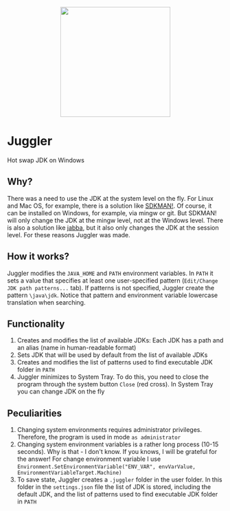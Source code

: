 <p align="center"> 
<img src="https://user-images.githubusercontent.com/43209824/150384221-6087fedd-9e52-4a03-a0e4-4248be39a3d0.png"
     width="256" height="256">
</p>

# Juggler
Hot swap JDK on Windows

## Why?
There was a need to use the JDK at the system level on the fly. For Linux and Mac OS, for example, there is a solution 
like [SDKMAN!](https://github.com/sdkman). Of course, it can be installed on Windows, for example, via mingw or git.
But SDKMAN! will only change the JDK at the mingw level, not at the Windows level. There is also a solution like 
[jabba](https://github.com/shyiko/jabba), but it also only changes the JDK at the session level. For these reasons 
Juggler was made.

## How it works?
Juggler modifies the `JAVA_HOME` and `PATH` environment variables. In `PATH` it sets a value that specifies at least 
one user-specified pattern (`Edit/Change JDK path patterns...` tab). If patterns is not specified, Juggler create the 
pattern `\java\jdk`. Notice that pattern and environment variable lowercase translation when searching.

## Functionality
1. Creates and modifies the list of available JDKs: Each JDK has a path and an alias (name in human-readable format)
2. Sets JDK that will be used by default from the list of available JDKs
3. Creates and modifies the list of patterns used to find executable JDK folder in `PATH`
4. Juggler minimizes to System Tray. To do this, you need to close the program through the system button `Close` 
   (red cross). In System Tray you can change JDK on the fly

## Peculiarities
1. Changing system environments requires administrator privileges. Therefore, the program is used in mode 
   `as administrator`
2. Changing system environment variables is a rather long process (10-15 seconds). Why is that - I don't know. If you 
   knows, I will be grateful for the answer! For change environment variable I use
   `Environment.SetEnvironmentVariable("ENV_VAR", envVarValue, EnvironmentVariableTarget.Machine)`
3. To save state, Juggler creates a `.juggler` folder in the user folder. In this folder in the `settings.json` file the
   list of JDK is stored, including the default JDK, and the list of patterns used to find executable JDK folder in
   `PATH`
